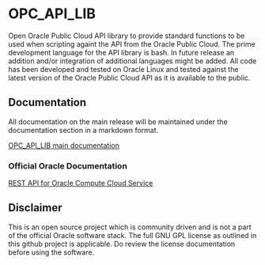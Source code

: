 # OPC_API_LIB
Open Oracle Public Cloud API library to provide standard functions to be used when scripting againt the API from the Oracle Public Cloud. The prime development language for the API library is bash. In future release an addition and/or integration of additional languages might be added. All code has been developed and tested on Oracle Linux and tested against the latest version of the Oracle Public Cloud API as it is available to the public. 

## Documentation
All documentation on the main release will be maintained under the documentation section in a markdown format.

[OPC_API_LIB main documentation](./documentation/README.md)

### Official Oracle Documentation
[REST API for Oracle Compute Cloud Service](https://docs.oracle.com/cloud/latest/stcomputecs/STCSA/toc.htm)

## Disclaimer
This is an open source project which is community driven and is not a part of the official Oracle software stack. The full GNU GPL license as outlined in this github project is applicable. Do review the license documentation before using the software. 
